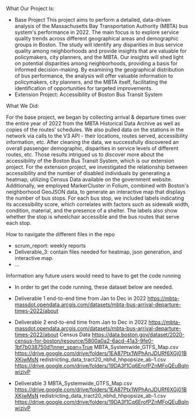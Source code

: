 What Our Project Is:
- Base Project
This project aims to perform a detailed, data-driven analysis of the Massachusetts Bay Transportation Authority (MBTA) bus system's performance in 2022. The main focus is to explore service quality trends across different geographical areas and demographic groups in Boston. The study will identify any disparities in bus service quality among neighborhoods and provide insights that are valuable for policymakers, city planners, and the MBTA. Our insights will shed light on potential disparities among neighborhoods, providing a basis for informed decision-making. By examining the geographical distribution of bus performance, the analysis will offer valuable information to policymakers, city planners, and the MBTA itself, facilitating the identification of opportunities for targeted improvements.
- Extension Project: Accessibility of Boston Bus Transit System

What We Did:

For the base project, we began by collecting arrival & departure times over the entire year of 2022 from the MBTA Historical Data Archive as well as copies of the routes’ schedules. We also pulled data on the stations in the network via calls to the V3 API - their locations, routes served, accessibility information, etc. After cleaning the data, we successfully discovered an overall passenger demographic, disparities in service levels of different routes, etc. Those results intrigued us to discover more about the accessibility of the Boston Bus Transit System, which is our extension project.
For the extension project, we investigated the relationship between accessibility and the number of disabled individuals by generating a heatmap, utilizing Census Data available on the government website. Additionally, we employed MarkerCluster in Folium, combined with Boston's neighborhood GeoJSON data, to generate an interactive map that displays the number of bus stops. For each bus stop, we included labels indicating its accessibility score, which correlates with factors such as sidewalk width, condition, material, and the presence of a shelter. The labels also show whether the stop is wheelchair accessible and the bus routes that serve each stop.

How to navigate the different files in the repo
- scrum_report: weekly reports
- Deliverable_3: contain files needed for heatmap, json generation, and interactive map.
- ...

Information any future users would need to have to get the code running
- In order to get the code running, these dataset below are needed.

- Deliverable 1
    end-to-end time from Jan to Dec in 2022
    https://mbta-massdot.opendata.arcgis.com/datasets/mbta-bus-arrival-departure-times-2022/about
    
- Deliverable 2
    end-to-end time from Jan to Dec in 2022
    https://mbta-massdot.opendata.arcgis.com/datasets/mbta-bus-arrival-departure-times-2022/about
    Census Data
    https://data.boston.gov/dataset/2020-census-for-boston/resource/5800a0a2-6acd-41a3-9fe0-1bf7b038750d?inner_span=True
    MBTA_Systemwide_GTFS_Map.csv
    https://drive.google.com/drive/folders/1EA87Ptx1WPhAnJDURf6XGj01BXKjwMsN
    redistricting_data_tract20_nbhd_hhpopsize_ab-1.csv
    https://drive.google.com/drive/folders/19DA3f1Cq6ErofPZnMFoQEuBqInwizivP

- Deliverable 3
    MBTA_Systemwide_GTFS_Map.csv
    https://drive.google.com/drive/folders/1EA87Ptx1WPhAnJDURf6XGj01BXKjwMsN
    redistricting_data_tract20_nbhd_hhpopsize_ab-1.csv
    https://drive.google.com/drive/folders/19DA3f1Cq6ErofPZnMFoQEuBqInwizivP
    